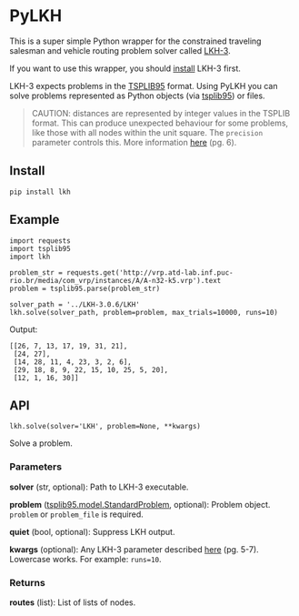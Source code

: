 # PyLKH
This is a super simple Python wrapper for the constrained traveling salesman and vehicle routing problem solver called [LKH-3](http://akira.ruc.dk/~keld/research/LKH-3/).

If you want to use this wrapper, you should [install](http://akira.ruc.dk/~keld/research/LKH-3/) LKH-3 first.

LKH-3 expects problems in the [TSPLIB95](https://github.com/ben-hudson/pylkh/blob/master/tsplib95.pdf) format. Using PyLKH you can solve problems represented as Python objects (via [tsplib95](https://tsplib95.readthedocs.io/)) or files.

> CAUTION: distances are represented by integer values in the TSPLIB format. This can produce unexpected behaviour for some problems, like those with all nodes within the unit square. The `precision` parameter controls this. More information [here](https://github.com/ben-hudson/pylkh/blob/master/LKH_guide.pdf) (pg. 6).

## Install
```
pip install lkh
```

## Example
```
import requests
import tsplib95
import lkh

problem_str = requests.get('http://vrp.atd-lab.inf.puc-rio.br/media/com_vrp/instances/A/A-n32-k5.vrp').text
problem = tsplib95.parse(problem_str)

solver_path = '../LKH-3.0.6/LKH'
lkh.solve(solver_path, problem=problem, max_trials=10000, runs=10)
```
Output:
```
[[26, 7, 13, 17, 19, 31, 21],
 [24, 27],
 [14, 28, 11, 4, 23, 3, 2, 6],
 [29, 18, 8, 9, 22, 15, 10, 25, 5, 20],
 [12, 1, 16, 30]]
```

## API
```lkh.solve(solver='LKH', problem=None, **kwargs)```

Solve a problem.

### Parameters
**solver** (str, optional): Path to LKH-3 executable.

**problem** ([tsplib95.model.StandardProblem](https://tsplib95.readthedocs.io/en/stable/pages/modules.html#tsplib95.models.StandardProblem), optional): Problem object. `problem` or `problem_file` is required.

**quiet** (bool, optional): Suppress LKH output.

**kwargs** (optional): Any LKH-3 parameter described [here](https://github.com/ben-hudson/pylkh/blob/master/LKH_guide.pdf) (pg. 5-7). Lowercase works. For example: `runs=10`.

### Returns
**routes** (list): List of lists of nodes.
